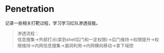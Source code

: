 # Penetration
记录一些相关打靶过程，学习学习红队渗透技能。

>渗透流程：\
信息搜集->外部打点(拿到shell后门和一定权限)->后门维持->权限提升->权限维持->内网信息搜集->漏洞利用->内网横向移动->拿下域控